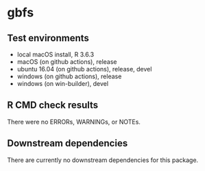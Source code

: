 # gbfs

## Test environments

* local macOS install, R 3.6.3
* macOS (on github actions), release 
* ubuntu 16.04 (on github actions), release, devel
* windows (on github actions), release
* windows (on win-builder), devel

## R CMD check results

There were no ERRORs, WARNINGs, or NOTEs.

## Downstream dependencies

There are currently no downstream dependencies for this package.
